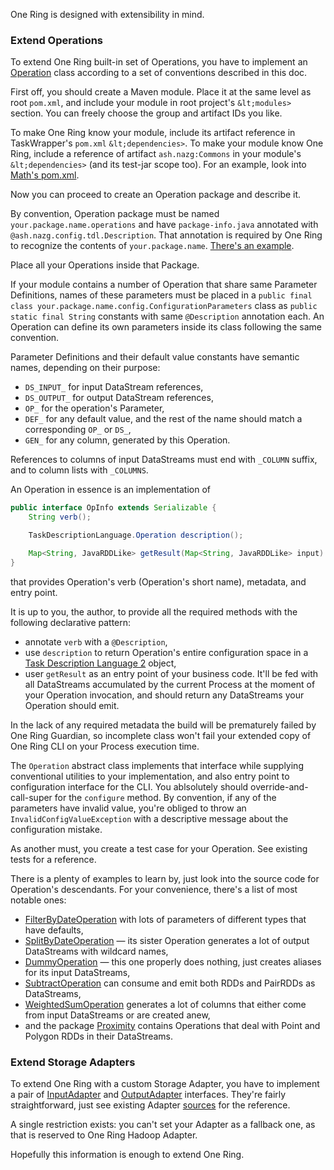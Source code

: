 One Ring is designed with extensibility in mind.

### Extend Operations

To extend One Ring built-in set of Operations, you have to implement an [Operation](./Commons/src/main/java/ash/nazg/spark/Operation.java) class according to a set of conventions described in this doc.

First off, you should create a Maven module. Place it at the same level as root `pom.xml`, and include your module in root project's `&lt;modules>` section. You can freely choose the group and artifact IDs you like.

To make One Ring know your module, include its artifact reference in TaskWrapper's `pom.xml` `&lt;dependencies>`. To make your module know One Ring, include a reference of artifact `ash.nazg:Commons` in your module's `&lt;dependencies>` (and its test-jar scope too). For an example, look into [Math's pom.xml](./Math/pom.xml).

Now you can proceed to create an Operation package and describe it.

By convention, Operation package must be named `your.package.name.operations` and have `package-info.java` annotated with `@ash.nazg.config.tdl.Description`. That annotation is required by One Ring to recognize the contents of `your.package.name`. [There's an example](./Math/src/main/java/ash/nazg/math/operations/package-info.java).

Place all your Operations inside that Package.

If your module contains a number of Operation that share same Parameter Definitions, names of these parameters must be placed in a `public final class your.package.name.config.ConfigurationParameters` class as `public static final String` constants with same `@Description` annotation each. An Operation can define its own parameters inside its class following the same convention.

Parameter Definitions and their default value constants have semantic names, depending on their purpose:
* `DS_INPUT_` for input DataStream references,
* `DS_OUTPUT_` for output DataStream references,
* `OP_` for the operation's Parameter,
* `DEF_` for any default value, and the rest of the name should match a corresponding `OP_` or `DS_`,
* `GEN_` for any column, generated by this Operation.
 
References to columns of input DataStreams must end with `_COLUMN` suffix, and to column lists with `_COLUMNS`.
 
An Operation in essence is an implementation of
```java
public interface OpInfo extends Serializable {
    String verb();

    TaskDescriptionLanguage.Operation description();

    Map<String, JavaRDDLike> getResult(Map<String, JavaRDDLike> input) throws Exception;
}
```
that provides Operation's verb (Operation's short name), metadata, and entry point.

It is up to you, the author, to provide all the required methods with the following declarative pattern:
* annotate `verb` with a `@Description`,
* use `description` to return Operation's entire configuration space in a [Task Description Language 2](./Commons/src/main/java/ash/nazg/config/tdl/TaskDescriptionLanguage.java) object,
* user `getResult` as an entry point of your business code. It'll be fed with all DataStreams accumulated by the current Process at the moment of your Operation invocation, and should return any DataStreams your Operation should emit.

 In the lack of any required metadata the build will be prematurely failed by One Ring Guardian, so incomplete class won't fail your extended copy of One Ring CLI on your Process execution time.

The `Operation` abstract class implements that interface while supplying conventional utilities to your implementation, and also entry point to configuration interface for the CLI. You ablsolutely should override-and-call-super for the `configure` method. By convention, if any of the parameters have invalid value, you're obliged to throw an `InvalidConfigValueException` with a descriptive message about the configuration mistake.

As another must, you create a test case for your Operation. See existing tests for a reference.

There is a plenty of examples to learn by, just look into the source code for Operation's descendants. For your convenience, there's a list of most notable ones:
* [FilterByDateOperation](./DateTime/src/main/java/ash/nazg/datetime/operations/FilterByDateOperation.java) with lots of parameters of different types that have defaults,
* [SplitByDateOperation](./DateTime/src/main/java/ash/nazg/datetime/operations/SplitByDateOperation.java) — its sister Operation generates a lot of output DataStreams with wildcard names,
* [DummyOperation](./Commons/src/main/java/ash/nazg/commons/operations/DummyOperation.java) — this one properly does nothing, just creates aliases for its input DataStreams,
* [SubtractOperation](./Commons/src/main/java/ash/nazg/commons/operations/SubtractOperation.java) can consume and emit both RDDs and PairRDDs as DataStreams,
* [WeightedSumOperation](./Math/src/main/java/ash/nazg/math/operations/WeightedSumOperation.java) generates a lot of columns that either come from input DataStreams or are created anew,
* and the package [Proximity](./Proximity/src/main/java/ash/nazg/proximity/operations/package-info.java) contains Operations that deal with Point and Polygon RDDs in their DataStreams.

### Extend Storage Adapters

To extend One Ring with a custom Storage Adapter, you have to implement a pair of [InputAdapter](./Commons/src/main/java/ash/nazg/storage/InputAdapter.java) and [OutputAdapter](./Commons/src/main/java/ash/nazg/storage/OutputAdapter.java) interfaces. They're fairly straightforward, just see existing Adapter [sources](./WrapperCommmons/src/main/java/ash/nazg/storage) for the reference.

A single restriction exists: you can't set your Adapter as a fallback one, as that is reserved to One Ring Hadoop Adapter.

Hopefully this information is enough to extend One Ring.
